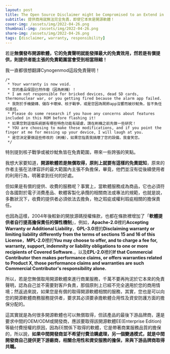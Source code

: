 ```yaml
---
layout: post
title: The Open Source Disclaimer might be Compromised to an Extend in the Commercial Environment
subtitle: 提供商用就無法完全免責，即使它本來是開源軟體！
cover-img: /assets/img/2022-04-26.png
thumbnail-img: /assets/img/2022-04-26.png
share-img: /assets/img/2022-04-26.png
tags: [disclaimer, warranty, responsibility]
---
```


若是**無償發布開源軟體，它的免責聲明就能發揮最大的免責效用，然若是有償提供，則提供者能主張的免責範圍當會受到相當限縮！**

我一直都很想翻譯Cynogenmod這段免責聲明！

    /*
     * Your warranty is now void.
     * 您的產品保固已然作廢（因為刷機）！
     * I am not responsible for bricked devices, dead SD cards, thermonuclear war, or you getting fired because the alarm app failed.
     * 我對於手機變磚、儲存卡壞掉、核子戰爭，或是您因為鬧鈴app沒響而被炒魷魚，皆不負任何責任。
     * Please do some research if you have any concerns about features included in this ROM before flashing it!
     * 如果您對這個系統嵌有哪些特色功能有疑慮，請在刷機之前先做一些研究！
     * YOU are choosing to make these modifications, and if you point the finger at me for messing up your device, I will laugh at you.
     * 是您決定要做這些修改的（刷機），如果您指責我搞壞了您的設備，我會笑您。
     */

特別提到核子戰爭或被炒魷魚皆在免責範圍，帶來一些誇張的笑點。

我想大家要知道，**開源軟體若是無償取得，原則上就要有這樣的免責認知**，原來的作者主張在法律容許的最大範圍內主張不負擔保，畢竟，他們並沒有從後續使用者的利用行為，明著拿到任何的好處。

但如果是有償的提供、收費的服務呢？事實上，當軟體服務成為商品，它也必須符合各國對於電子消費產品、軟體客製化承攬的相關商法或專法的規範，也就是說，多數狀況下，收費的提供者必須依法去擔負，物之瑕疵或權利瑕疵相關的擔保責任。

也因為這樣，2004年後較新的開放源碼授權條款，也都在條款裡增加了「**軟體提供者自行提高擔保責任的彈性機制**」，例如，**Apache-2.0**裡的**Accepting Warranty or Additional Liability**，**GPL-3.0**裡的**Disclaiming warranty or limiting liability differently from the terms of sections 15 and 16 of this License**，**MPL-2.0**裡的**You may choose to offer, and to charge a fee for, warranty, support, indemnity or liability obligations to one or more recipients of Covered Software.**，以及**EPL-2.0**裡的**If that Commercial Contributor then makes performance claims, or offers warranties related to Product X, those performance claims and warranties are such Commercial Contributor's responsibility alone.**

所以，若是您無償取用開源軟體來進行商業服務，千萬不要再拘泥於它本來的免責聲明，認為自己並不需要對客戶負責，那個原則上已經不完全適用於您的商用情境；然返過來說，如果您是有償的取得開源軟體相關的服務，其實，您也是可以向您的開源軟體商務服務提供者，要求其必須要承擔軟體合用性及資安防護方面的擔保分配的。

這其實就是為何很多開源軟體也可以無償取得，但該產品的最後下游品牌商，還是要求中間的OEM/ODM或開發商，應該要取得該開源軟體EE(Enterprise Edition)等級付費授權的原因，因為EE關係下取得的軟體，它是帶著商業服務品質的擔保的，所以說，**如果中間開發商並不希望付費洽購處理，另一個變通模式，就是中間開發商自己提供更下游廠商，相關合用性和資安服務的擔保，來與下游品牌商取得共職。**